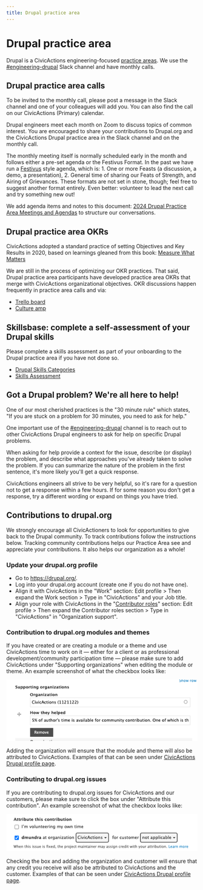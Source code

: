 ```yaml
---
title: Drupal practice area
---
```


# Drupal practice area

Drupal is a CivicActions engineering-focused [practice areas](../../../practice-areas/README.md). We use the [#engineering-drupal](https://civicactions.slack.com/archives/C0ASJ7C8P) Slack channel and have monthly calls.

## Drupal practice area calls

To be invited to the monthly call, please post a message in the Slack channel and one of your colleagues will add you. You can also find the call on our CivicActions (Primary) calendar.

Drupal engineers meet each month on Zoom to discuss topics of common interest. You are encouraged to share your contributions to Drupal.org and the CivicActions Drupal practice area in the Slack channel and on the monthly call.

The monthly meeting itself is normally scheduled early in the month and follows either a pre-set agenda or the Festivus Format. In the past we have run a [Festivus](https://en.wikipedia.org/wiki/Festivus) style agenda, which is: 1. One or more Feasts (a discussion, a demo, a presentation), 2. General time of sharing our Feats of Strength, and Airing of Grievances. These formats are not set in stone, though; feel free to suggest another format entirely. Even better: volunteer to lead the next call and try something new out!

We add agenda items and notes to this document: [2024 Drupal Practice Area Meetings and Agendas](https://docs.google.com/document/d/15FEPQM_AHriQUq1wCH6FMf3Y6KSsYtb29LaQg0jzXBU/edit) to structure our conversations.

## Drupal practice area OKRs

CivicActions adopted a standard practice of setting Objectives and Key Results in 2020, based on learnings gleaned from this book: [Measure What Matters](https://www.whatmatters.com/the-book)

We are still in the process of optimizing our OKR practices. That said, Drupal practice area participants have developed practice area OKRs that merge with CivicActions organizational objectives. OKR discussions happen frequently in practice area calls and via:

-   [Trello board](https://trello.com/b/MH1OIHzV/drupal-practice-area-okrs)
-   [Culture amp](https://civicactions.cultureamp.com/performance/new_goals/department)

## Skillsbase: complete a self-assessment of your Drupal skills

Please complete a skills assessment as part of your onboarding to the Drupal practice area if you have not done so.

-   [Drupal Skills Categories](https://app.skills-base.com/skillcategories/view/id/16)
-   [Skills Assessment](https://app.skills-base.com/people/view#assessments)

## Got a Drupal problem? We're all here to help!

One of our most cherished practices is the "30 minute rule" which states, "If you are stuck on a problem for 30 minutes, you need to ask for help."

One important use of the [#engineering-drupal](https://civicactions.slack.com/archives/C0ASJ7C8P) channel is to reach out to other CivicActions Drupal engineers to ask for help on specific Drupal problems.

When asking for help provide a context for the issue, describe (or display) the problem, and describe what approaches you've already taken to solve the problem. If you can summarize the nature of the problem in the first sentence, it's more likely you'll get a quick response.

CivicActions engineers all strive to be very helpful, so it's rare for a question not to get a response within a few hours. If for some reason you don't get a response, try a different wording or expand on things you have tried.

## Contributions to drupal.org

We strongly encourage all CivicActioners to look for opportunities to give back to the Drupal community. To track contributions follow the instructions below. Tracking community contributions helps our Practice Area see and appreciate your contributions. It also helps our organization as a whole!

### Update your drupal.org profile

-   Go to <https://drupal.org/>.
-   Log into your drupal.org account (create one if you do not have one).
-   Align it with CivicActions in the "Work" section: Edit profile > Then expand the Work section > Type in "CivicActions" and your Job title.
-   Align your role with CivicActions in the "[Contributor roles](https://www.drupal.org/community/contributor-guide/find-your-role)" section: Edit profile > Then expand the Contributor roles section > Type in "CivicActions" in "Organization support".

### Contribution to drupal.org modules and themes

If you have created or are creating a module or a theme and use CivicActions time to work on it — either for a client or as professional development/community participation time — please make sure to add CivicActions under "Supporting organizations" when editing the module or theme. An example screenshot of what the checkbox looks like:

![Supporting organizations field screenshot seen in Drupal.org module and theme edit forms](../../../assets/images/drupal-pa-support-org-screenshot.png)

Adding the organization will ensure that the module and theme will also be attributed to CivicActions. Examples of that can be seen under [CivicActions Drupal profile page](https://www.drupal.org/civicactions#projects-supported).

### Contributing to drupal.org issues

If you are contributing to drupal.org issues for CivicActions and our customers, please make sure to click the box under "Attribute this contribution". An example screenshot of what the checkbox looks like:

![Attribute this contribution field screenshot seen in Drupal.org issue comment forms](../../../assets/images/drupal-pa-contribution-attribution-screenshot.png)

Checking the box and adding the organization and customer will ensure that any credit you receive will also be attributed to CivicActions and the customer. Examples of that can be seen under [CivicActions Drupal profile page](https://www.drupal.org/civicactions#org-page-issue-credit).
